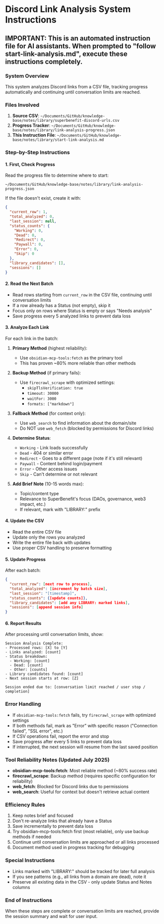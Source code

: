# Discord Link Analysis System Instructions

## IMPORTANT: This is an automated instruction file for AI assistants. When prompted to "follow start-link-analysis.md", execute these instructions completely.

### System Overview
This system analyzes Discord links from a CSV file, tracking progress automatically and continuing until conversation limits are reached.

### Files Involved
1. **Source CSV**: `~/Documents/GitHub/knowledge-base/notes/library/superbenefit-discord-urls.csv`
2. **Progress Tracker**: `~/Documents/GitHub/knowledge-base/notes/library/link-analysis-progress.json`
3. **This Instruction File**: `~/Documents/GitHub/knowledge-base/notes/library/start-link-analysis.md`

### Step-by-Step Instructions

#### 1. First, Check Progress
Read the progress file to determine where to start:
```
~/Documents/GitHub/knowledge-base/notes/library/link-analysis-progress.json
```

If the file doesn't exist, create it with:
```json
{
  "current_row": 1,
  "total_analyzed": 0,
  "last_session": null,
  "status_counts": {
    "Working": 0,
    "Dead": 0,
    "Redirect": 0,
    "Paywall": 0,
    "Error": 0,
    "Skip": 0
  },
  "library_candidates": [],
  "sessions": []
}
```

#### 2. Read the Next Batch
- Read rows starting from `current_row` in the CSV file, continuing until conversation limits
- If a row already has a Status (not empty), skip it 
- Focus only on rows where Status is empty or says "Needs analysis"
- Save progress every 5 analyzed links to prevent data loss

#### 3. Analyze Each Link
For each link in the batch:

1. **Primary Method** (highest reliability):
   - Use `obsidian-mcp-tools:fetch` as the primary tool
   - This has proven ~80% more reliable than other methods
   
2. **Backup Method** (if primary fails):
   - Use `firecrawl_scrape` with optimized settings:
     - `skipTlsVerification: true`
     - `timeout: 30000`
     - `waitFor: 3000`
     - `formats: ["markdown"]`

3. **Fallback Method** (for context only):
   - Use `web_search` to find information about the domain/site
   - Do NOT use `web_fetch` (blocked by permissions for Discord links)
   
2. **Determine Status**:
   - `Working` - Link loads successfully
   - `Dead` - 404 or similar error
   - `Redirect` - Goes to a different page (note if it's still relevant)
   - `Paywall` - Content behind login/payment
   - `Error` - Other access issues
   - `Skip` - Can't determine or not relevant

3. **Add Brief Note** (10-15 words max):
   - Topic/content type
   - Relevance to SuperBenefit's focus (DAOs, governance, web3 impact, etc.)
   - If relevant, mark with "LIBRARY:" prefix

#### 4. Update the CSV
- Read the entire CSV file
- Update only the rows you analyzed
- Write the entire file back with updates
- Use proper CSV handling to preserve formatting

#### 5. Update Progress
After each batch:
```json
{
  "current_row": [next row to process],
  "total_analyzed": [increment by batch size],
  "last_session": "[timestamp]",
  "status_counts": {[update counts]},
  "library_candidates": [add any LIBRARY: marked links],
  "sessions": [append session info]
}
```

#### 6. Report Results
After processing until conversation limits, show:
```
Session Analysis Complete:
- Processed rows: [X] to [Y]
- Links analyzed: [count]
- Status breakdown:
  - Working: [count]
  - Dead: [count]
  - Other: [counts]
- Library candidates found: [count]
- Next session starts at row: [Z]

Session ended due to: [conversation limit reached / user stop / completion]
```

### Error Handling
- If `obsidian-mcp-tools:fetch` fails, try `firecrawl_scrape` with optimized settings
- If both methods fail, mark as "Error" with specific reason ("Connection failed", "SSL error", etc.)
- If CSV operations fail, report the error and stop
- Save progress after every 5 links to prevent data loss
- If interrupted, the next session will resume from the last saved position

### Tool Reliability Notes (Updated July 2025)
- **obsidian-mcp-tools:fetch**: Most reliable method (~80% success rate)
- **firecrawl_scrape**: Backup method (requires specific configuration for reliability)
- **web_fetch**: Blocked for Discord links due to permissions
- **web_search**: Useful for context but doesn't retrieve actual content

### Efficiency Rules
1. Keep notes brief and focused
2. Don't re-analyze links that already have a Status
3. Save incrementally to prevent data loss
4. Try obsidian-mcp-tools:fetch first (most reliable), only use backup methods if needed
5. Continue until conversation limits are approached or all links processed
6. Document method used in progress tracking for debugging

### Special Instructions
- Links marked with "LIBRARY:" should be tracked for later full analysis
- If you see patterns (e.g., all links from a domain are dead), note it
- Preserve all existing data in the CSV - only update Status and Notes columns

### End of Instructions
When these steps are complete or conversation limits are reached, provide the session summary and wait for user input.